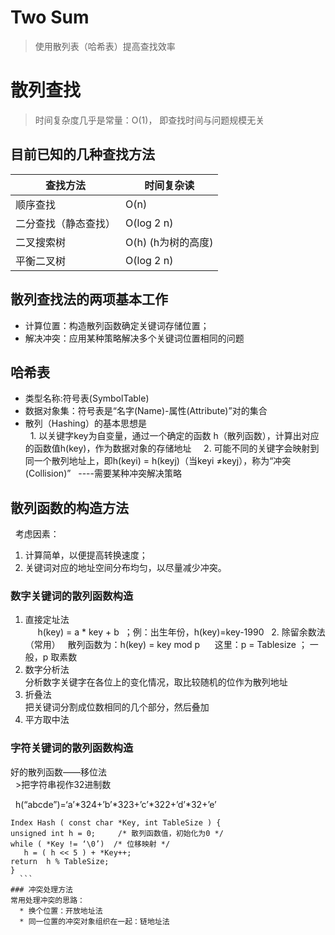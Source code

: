 Two Sum
=======
>使用散列表（哈希表）提高查找效率  
# 散列查找  
>时间复杂度几乎是常量：O(1)， 即查找时间与问题规模无关
## 目前已知的几种查找方法  

|查找方法|时间复杂读|
|----|----|
|顺序查找|O(n)|
|二分查找（静态查找）|O(log 2 n)|
|二叉搜索树|O(h) (h为树的高度)|
|平衡二叉树|O(log 2 n)|

## 散列查找法的两项基本工作
   * 计算位置：构造散列函数确定关键词存储位置； 
   * 解决冲突：应用某种策略解决多个关键词位置相同的问题 
## 哈希表
   * 类型名称:符号表(SymbolTable)  
   * 数据对象集：符号表是“名字(Name)-属性(Attribute)”对的集合  
   * 散列（Hashing）的基本思想是  
   1. 以关键字key为自变量，通过一个确定的函数 h（散列函数），计算出对应的函数值h(key)，作为数据对象的存储地址  
   2. 可能不同的关键字会映射到同一个散列地址上，即h(keyi) = h(keyj)（当keyi ≠keyj），称为“冲突(Collision)”    ----需要某种冲突解决策略 
## 散列函数的构造方法  
   考虑因素：  
   1. 计算简单，以便提高转换速度； 
   2. 关键词对应的地址空间分布均匀，以尽量减少冲突。  
   
### 数字关键词的散列函数构造  
   1. 直接定址法  
      h(key) = a * key + b  ；例：出生年份，h(key)=key-1990 
   2. 除留余数法（常用）  
      散列函数为：h(key) = key mod p
      这里：p = Tablesize ； 一般，p 取素数 
   3. 数字分析法  
      分析数字关键字在各位上的变化情况，取比较随机的位作为散列地址  
   4. 折叠法  
      把关键词分割成位数相同的几个部分，然后叠加  
   5. 平方取中法  
### 字符关键词的散列函数构造  
   好的散列函数——移位法  
   >把字符串视作32进制数  
   
   h(“abcde”)=‘a’*324+’b’*323+’c’*322+’d’*32+’e’  
   
   ```
   Index Hash ( const char *Key, int TableSize ) {        
   unsigned int h = 0;     /* 散列函数值，初始化为0 */     
   while ( *Key != ‘\0’)  /* 位移映射 */        
      h = ( h << 5 ) + *Key++;     
   return  h % TableSize; 
   } 
   ```  
### 冲突处理方法
   常用处理冲突的思路：   
   * 换个位置：开放地址法  
   * 同一位置的冲突对象组织在一起：链地址法  
      
   
